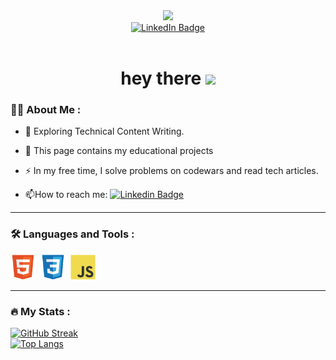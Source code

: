 <div id="header" align="center">
  <a href="#">
  <img src="https://media.giphy.com/media/3ov9jNziFTMfzSumAw/giphy.gif" width="200"/>
    </a>
</div>
<div id="badges" align="center">
  <a href="https://www.linkedin.com/in/%D0%B0%D1%80%D1%82%D1%91%D0%BC-%D0%BF%D0%BE%D0%BB%D0%B5%D0%B2%D0%BE%D0%B9-aa1915251/">
    <img src="https://img.shields.io/badge/LinkedIn-blue?style=for-the-badge&logo=linkedin&logoColor=white" alt="LinkedIn Badge"/>
  </a>
</div>
<div id="views" align="center">
  <img src="https://komarev.com/ghpvc/?username=your-github-Artem-Polevoy&style=flat-square&color=blue" alt=""/>
</div>
<h1 align="center">
hey there
<img src="https://media.giphy.com/media/hvRJCLFzcasrR4ia7z/giphy.gif" width="30px"/>
</h1>

### :man_technologist: About Me :

- :telescope: Exploring Technical Content Writing.

- :seedling: This page contains my educational projects

- :zap: In my free time, I solve problems on codewars and read tech articles.

- :mailbox:How to reach me: [![Linkedin Badge](https://img.shields.io/badge/-Artem-blue?style=flat&logo=Linkedin&logoColor=white)](https://www.linkedin.com/in/%D0%B0%D1%80%D1%82%D1%91%D0%BC-%D0%BF%D0%BE%D0%BB%D0%B5%D0%B2%D0%BE%D0%B9-aa1915251/)

---

### :hammer_and_wrench: Languages and Tools :
<div>
  <img src="https://github.com/devicons/devicon/blob/master/icons/html5/html5-original.svg" title="HTML5" alt="HTML" width="40" height="40"/>&nbsp;
  <img src="https://github.com/devicons/devicon/blob/master/icons/css3/css3-original.svg"  title="CSS3" alt="CSS" width="40" height="40"/>&nbsp;
  <img src="https://github.com/devicons/devicon/blob/master/icons/javascript/javascript-original.svg" title="JavaScript" alt="JavaScript" width="40" 
  <img src="https://github.com/devicons/devicon/blob/master/icons/figma/figma-original.svg" title="Figma" alt="Figma" width="40"
  <img src="https://github.com/devicons/devicon/blob/master/icons/sass/sass-original.svg" title="SASS" alt="SASS" width="40"
  <img src="https://github.com/devicons/devicon/blob/master/icons/gulp/gulp-plain.svg" title="Gulp" alt="Gulp" width="40"
  <img src="https://github.com/devicons/devicon/blob/master/icons/git/git-original-wordmark.svg" title="Git" **alt="Git" width="40" height="40"/>
</div>

---

### :fire: My Stats :
[![GitHub Streak](http://github-readme-streak-stats.herokuapp.com?user=Artem-Polevoy&theme=great-gatsby&border_radius=20&date_format=j%2Fn%5B%2FY%5D)](https://git.io/streak-stats)<br>
[![Top Langs](https://github-readme-stats.vercel.app/api/top-langs/?username=Artem-Polevoy&layout=compact&theme=great-gatsby)](https://github.com/anuraghazra/github-readme-stats)
